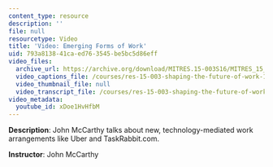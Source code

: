 ```yaml
---
content_type: resource
description: ''
file: null
resourcetype: Video
title: 'Video: Emerging Forms of Work'
uid: 793a8138-41ca-ed76-3545-be5bc5d86eff
video_files:
  archive_url: https://archive.org/download/MITRES.15-003S16/MITRES_15_003S16_4-1-3_360p.mp4
  video_captions_file: /courses/res-15-003-shaping-the-future-of-work-15-662x-spring-2016/a55f59ee3af0533390df376343bf3912_xDoe1HvHfbM.vtt
  video_thumbnail_file: null
  video_transcript_file: /courses/res-15-003-shaping-the-future-of-work-15-662x-spring-2016/fd6b8165f588f6a1179aa0c4fc3dfd84_xDoe1HvHfbM.pdf
video_metadata:
  youtube_id: xDoe1HvHfbM
---
```


**Description**: John McCarthy talks about new, technology-mediated work arrangements like Uber and TaskRabbit.com.

**Instructor**: John McCarthy